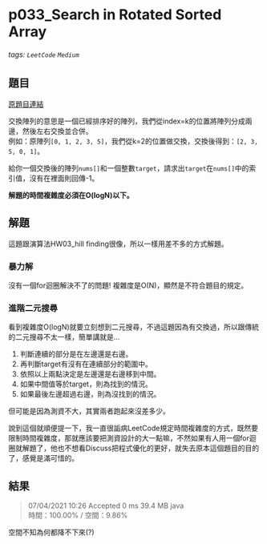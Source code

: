 # p033_Search in Rotated Sorted Array

###### tags: `LeetCode` `Medium`

## 題目
[原題目連結](https://leetcode.com/problems/search-in-rotated-sorted-array/)

交換陣列的意思是一個已經排序好的陣列，我們從index=k的位置將陣列分成兩邊，然後左右交換並合併。  
例如：原陣列`[0, 1, 2, 3, 5]`，我們從k=2的位置做交換，交換後得到：`[2, 3, 5, 0, 1]`。

給你一個交換後的陣列`nums[]`和一個整數`target`，請求出`target`在`nums[]`中的索引值，沒有在裡面則回傳-1。

**解題的時間複雜度必須在O(logN)以下。**

## 解題
這題跟演算法HW03_hill finding很像，所以一樣用差不多的方式解題。

### 暴力解
沒有一個for迴圈解決不了的問題! 複雜度是O(N)，顯然是不符合題目的規定。

### 進階二元搜尋
看到複雜度O(logN)就要立刻想到二元搜尋，不過這題因為有交換過，所以跟傳統的二元搜尋不太一樣，簡單講就是...
1. 判斷連續的部分是在左邊還是右邊。
2. 再判斷target有沒有在連續部分的範圍中。
3. 依照以上兩點決定是左邊還是右邊移到中間。
4. 如果中間值等於target，則為找到的情況。
5. 如果最後左邊超過右邊，則為沒找到的情況。

但可能是因為測資不大，其實兩者跑起來沒差多少。

說到這個就順便提一下，我一直很詬病LeetCode規定時間複雜度的方式，既然要限制時間複雜度，那就應該要把測資設計的大一點嘛，不然如果有人用一個for迴圈就解題了，他也不想看Discuss把程式優化的更好，就失去原本這個題目的目的了，感覺是滿可惜的。

## 結果
> 07/04/2021 10:26	Accepted	0 ms	39.4 MB	java  
> 時間：100.00% / 空間：9.86%

空間不知為何都降不下來(?)